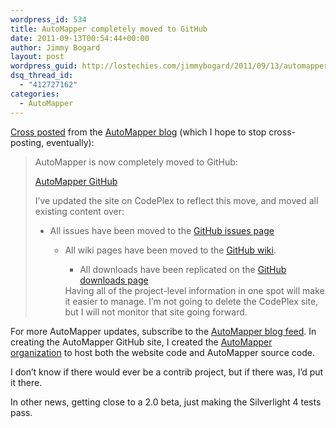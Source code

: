 ```yaml
---
wordpress_id: 534
title: AutoMapper completely moved to GitHub
date: 2011-09-13T00:54:44+00:00
author: Jimmy Bogard
layout: post
wordpress_guid: http://lostechies.com/jimmybogard/2011/09/13/automapper-completely-moved-to-github/
dsq_thread_id:
  - "412727162"
categories:
  - AutoMapper
---
```

[Cross posted](http://automapper.org/blog/2011/09/12/automapper-completely-moved-to-github/) from the [AutoMapper blog](http://automapper.org/blog) (which I hope to stop cross-posting, eventually): 

> AutoMapper is now completely moved to GitHub: 
> 
> [AutoMapper GitHub](https://github.com/AutoMapper/AutoMapper) 
> 
> I’ve updated the site on CodePlex to reflect this move, and moved all existing content over: 
> 
>   * All issues have been moved to the [GitHub issues page](https://github.com/AutoMapper/AutoMapper/issues) 
>       * All wiki pages have been moved to the [GitHub wiki](https://github.com/AutoMapper/AutoMapper/wiki). 
>           * All downloads have been replicated on the [GitHub downloads page](https://github.com/AutoMapper/AutoMapper/downloads)</ul> 
>         Having all of the project-level information in one spot will make it easier to manage. I’m not going to delete the CodePlex site, but I will not monitor that site going forward.</blockquote> 
>         
>         For more AutoMapper updates, subscribe to the [AutoMapper blog feed](http://feeds.feedburner.com/AutoMapperBlog). In creating the AutoMapper GitHub site, I created the [AutoMapper organization](https://github.com/AutoMapper) to host both the website code and AutoMapper source code. 
>         
>         I don’t know if there would ever be a contrib project, but if there was, I’d put it there. 
>         
>         In other news, getting close to a 2.0 beta, just making the Silverlight 4 tests pass.